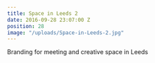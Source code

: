 ```yaml
---
title: Space in Leeds 2
date: 2016-09-28 23:07:00 Z
position: 28
image: "/uploads/Space-in-Leeds-2.jpg"
---
```


Branding for meeting and creative space in Leeds